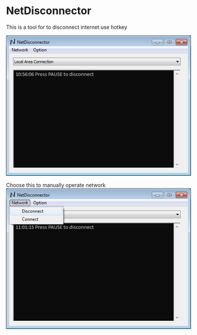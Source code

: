 # NetDisconnector
This is a tool for to disconnect internet use hotkey

![img](https://raw.githubusercontent.com/Barracuda10/others/master/NetDisconnector/netdisconnector_main.png?token=AHWAOFFFNR4TIK4XGH3ESJK6EESXA)


Choose this to manually operate network
![img](https://raw.githubusercontent.com/Barracuda10/others/master/NetDisconnector/netdisconnector_manul.png)
